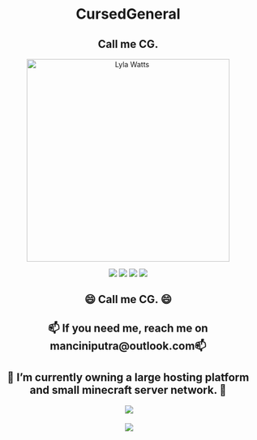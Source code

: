 <h1 align="center">CursedGeneral</h1>
<h2 align="center">Call me CG.</h2>
<p align="center">
  
  </p>
<p align="center">
<img align="center" alt="Lyla Watts" width="400" src="https://avatars.githubusercontent.com/u/81561807">
</p>
<p align="center">
  <img src="https://img.shields.io/github/followers/cursedgeneral?style=social">
  <img src="https://img.shields.io/youtube/channel/subscribers/ManciniPutra?style=social">
  <img src="https://img.shields.io/twitter/follow/manciniputra?style=social">
  <img src="https://img.shields.io/badge/Discord-CursedBurg%236715-blue">
  <p>
<h2 align="center">😄 Call me CG. 😄</h2>
<h2 align="center">📫 If you need me, reach me on manciniputra@outlook.com📫</h2>
<h2 align="center">🔭 I’m currently owning a large hosting platform and small minecraft server network. 🔭</h2>
<p align="center">&nbsp;<img src="https://github-readme-stats.vercel.app/api/top-langs/?username=cursedgeneral&langs_count=5&theme=radical" /></p>
<p align="center">&nbsp;<img align="center" src="https://github-readme-stats.vercel.app/api?username=cursedgeneral&show_icons=true&theme=radical"/></p>
